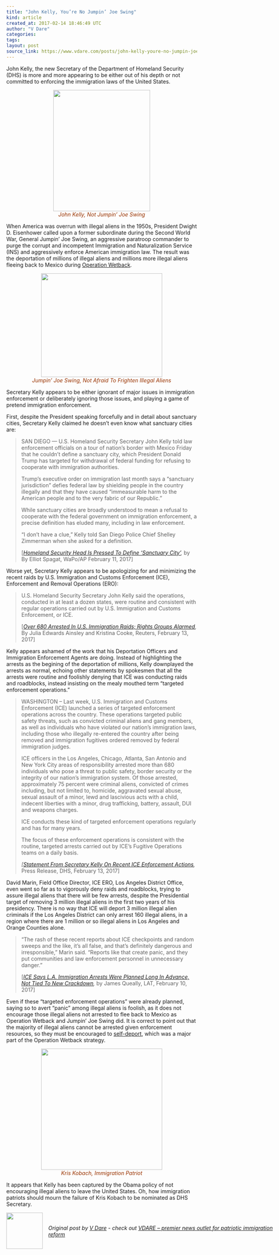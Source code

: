 ```yaml
---
title: "John Kelly, You’re No Jumpin’ Joe Swing"
kind: article
created_at: 2017-02-14 18:46:49 UTC
author: "V Dare"
categories: 
tags: 
layout: post
source_link: https://www.vdare.com/posts/john-kelly-youre-no-jumpin-joe-swing
---
```



<!-- Cheat sheet: front matter key values above generated by planet.rb


   John Kelly, You’re No Jumpin’ Joe Swing             # => "I Made a Pretty Gem - Planet.rb"
   https://www.vdare.com/posts/john-kelly-youre-no-jumpin-joe-swing               # => "http://poteland.com/blog/i-made-a-pretty-gem-planet-dot-rb/"
   2017-02-14 18:46:49 UTC              # => "2012-04-14 05:17:00 UTC"
   &lt;div class=&quot;pf-content&quot;&gt;&lt;p style=&quot;text-align: left;&quot;&gt;John Kelly, the new Secretary of the Department of Homeland Security (DHS) is more and more appearing to be either out of his depth or not committed to enforcing the immigration laws of the United States.&lt;/p&gt;
&lt;div class=&quot;separator&quot; style=&quot;text-align: center;&quot;&gt;&lt;a href=&quot;https://upload.wikimedia.org/wikipedia/commons/c/cb/John_Kelly_official_DHS_portrait.jpg&quot;&gt;&lt;img src=&quot;https://upload.wikimedia.org/wikipedia/commons/c/cb/John_Kelly_official_DHS_portrait.jpg&quot; width=&quot;256&quot; height=&quot;320&quot; border=&quot;0&quot;&gt;&lt;/a&gt;&lt;/div&gt;
&lt;div style=&quot;text-align: center;&quot;&gt;&lt;span style=&quot;color: #993300;&quot;&gt;&lt;em&gt;John Kelly, Not Jumpin’ Joe Swing&lt;/em&gt;&lt;/span&gt;&lt;/div&gt;
&lt;p style=&quot;text-align: left;&quot;&gt;When America was overrun with illegal aliens in the 1950s, President Dwight D. Eisenhower called upon a former subordinate during the Second World War, General Jumpin’ Joe Swing, an aggressive paratroop commander to purge the corrupt and incompetent Immigration and Naturalization Service (INS) and aggressively enforce American immigration law. The result was the deportation of millions of illegal aliens and millions more illegal aliens fleeing back to Mexico during &lt;a href=&quot;http://federaleagent86.blogspot.com/2012/03/scaring-illegals-away.html&quot;&gt;Operation Wetback&lt;/a&gt;.&lt;/p&gt;
&lt;div class=&quot;separator&quot; style=&quot;text-align: center;&quot;&gt;&lt;a href=&quot;https://upload.wikimedia.org/wikipedia/commons/c/c7/LTG_Joseph_M._Swing.jpg&quot;&gt;&lt;img title=&quot;&quot; src=&quot;https://upload.wikimedia.org/wikipedia/commons/c/c7/LTG_Joseph_M._Swing.jpg&quot; width=&quot;320&quot; height=&quot;274&quot; border=&quot;0&quot;&gt;&lt;/a&gt;&lt;/div&gt;
&lt;div style=&quot;text-align: center;&quot;&gt;&lt;span style=&quot;color: #993300;&quot;&gt;&lt;em&gt;Jumpin’ Joe Swing, Not Afraid To Frighten Illegal Aliens&lt;/em&gt;&lt;/span&gt;&lt;/div&gt;
&lt;p&gt;Secretary Kelly appears to be either ignorant of major issues in immigration enforcement or deliberately ignoring those issues, and playing a game of pretend immigration enforcement.&lt;/p&gt;
&lt;p&gt;First, despite the President speaking forcefully and in detail about sanctuary cities, Secretary Kelly claimed he doesn’t even know what sanctuary cities are:&lt;/p&gt;
&lt;blockquote class=&quot;tr_bq&quot;&gt;&lt;p&gt;SAN DIEGO — U.S. Homeland Security Secretary John Kelly told law enforcement officials on a tour of nation’s border with Mexico Friday that he couldn’t define a sanctuary city, which President Donald Trump has targeted for withdrawal of federal funding for refusing to cooperate with immigration authorities.&lt;/p&gt;
&lt;p&gt;Trump’s executive order on immigration last month says a “sanctuary jurisdiction” defies federal law by shielding people in the country illegally and that they have caused “immeasurable harm to the American people and to the very fabric of our Republic.”&lt;/p&gt;
&lt;p&gt;While sanctuary cities are broadly understood to mean a refusal to cooperate with the federal government on immigration enforcement, a precise definition has eluded many, including in law enforcement.&lt;/p&gt;
&lt;p&gt;“I don’t have a clue,” Kelly told San Diego Police Chief Shelley Zimmerman when she asked for a definition.&lt;/p&gt;
&lt;p&gt;[&lt;em&gt;&lt;a href=&quot;https://www.washingtonpost.com/national/homeland-security-head-tours-border-as-wall-plan-takes-shape/2017/02/10/1a87f10c-f00f-11e6-a100-fdaaf400369a_story.html?utm_term=.8a7d3410a73f&quot;&gt;Homeland Security Head Is Pressed To Define ‘Sanctuary City’&lt;/a&gt;,&lt;/em&gt; by By Elliot Spagat, WaPo/AP February 11, 2017]&lt;/p&gt;&lt;/blockquote&gt;
&lt;p&gt;Worse yet, Secretary Kelly appears to be apologizing for and minimizing the recent raids by U.S. Immigration and Customs Enforcement (ICE), Enforcement and Removal Operations (ERO):&lt;/p&gt;
&lt;blockquote class=&quot;tr_bq&quot;&gt;&lt;p&gt;U.S. Homeland Security Secretary John Kelly said the operations, conducted in at least a dozen states, were routine and consistent with regular operations carried out by U.S. Immigration and Customs Enforcement, or ICE.&lt;/p&gt;
&lt;p&gt;[&lt;em&gt;&lt;a href=&quot;http://www.reuters.com/article/us-usa-immigration-raids-idUSKBN15S2AQ&quot;&gt;Over 680 Arrested In U.S. Immigration Raids; Rights Groups Alarmed&lt;/a&gt;,&lt;/em&gt; By Julia Edwards Ainsley and Kristina Cooke, Reuters, February 13, 2017]&lt;/p&gt;&lt;div id=&quot;57966237cc52c74a5e1363c4&quot; class=&quot;vdb_player vdb_57966237cc52c74a5e1363c456bcd17ce4b018167fea5539&quot;&gt;    &lt;/div&gt;&lt;/blockquote&gt;
&lt;p&gt;Kelly appears ashamed of the work that his Deportation Officers and Immigration Enforcement Agents are doing. Instead of highlighting the arrests as the begining of the deportation of millions, Kelly downplayed the arrests as normal, echoing other statements by spokesmen that all the arrests were routine and foolishly denying that ICE was conducting raids and roadblocks, instead insisting on the mealy mouthed term “targeted enforcement operations.”&lt;/p&gt;
&lt;blockquote class=&quot;tr_bq&quot;&gt;&lt;p&gt;WASHINGTON – Last week, U.S. Immigration and Customs Enforcement (ICE) launched a series of targeted enforcement operations across the country. These operations targeted public safety threats, such as convicted criminal aliens and gang members, as well as individuals who have violated our nation’s immigration laws, including those who illegally re-entered the country after being removed and immigration fugitives ordered removed by federal immigration judges.&lt;/p&gt;
&lt;p&gt;ICE officers in the Los Angeles, Chicago, Atlanta, San Antonio and New York City areas of responsibility arrested more than 680 individuals who pose a threat to public safety, border security or the integrity of our nation’s immigration system. Of those arrested, approximately 75 percent were criminal aliens, convicted of crimes including, but not limited to, homicide, aggravated sexual abuse, sexual assault of a minor, lewd and lascivious acts with a child, indecent liberties with a minor, drug trafficking, battery, assault, DUI and weapons charges.&lt;/p&gt;
&lt;p&gt;ICE conducts these kind of targeted enforcement operations regularly and has for many years.&lt;/p&gt;
&lt;p&gt;The focus of these enforcement operations is consistent with the routine, targeted arrests carried out by ICE’s Fugitive Operations teams on a daily basis.&lt;/p&gt;
&lt;p&gt;&lt;em&gt;[&lt;a href=&quot;https://www.dhs.gov/news/2017/02/13/statement-secretary-kelly-recent-ice-enforcement-actions&quot;&gt;Statement From Secretary Kelly On Recent ICE Enforcement Actions&lt;/a&gt;,&lt;/em&gt; Press Release, DHS, February 13, 2017]&lt;/p&gt;&lt;/blockquote&gt;
&lt;p&gt;David Marin, Field Office Director, ICE ERO, Los Angeles District Office, even went so far as to vigorously deny raids and roadblocks, trying to assure illegal aliens that there will be few arrests, despite the Presidential target of removing 3 million illegal aliens in the first two years of his presidency. There is no way that ICE will deport 3 million illegal alien criminals if the Los Angeles District can only arrest 160 illegal aliens, in a region where there are 1 million or so illegal aliens in Los Angeles and Orange Counties alone.&lt;/p&gt;
&lt;blockquote class=&quot;tr_bq&quot;&gt;&lt;p&gt;“The rash of these recent reports about ICE checkpoints and random sweeps and the like, it’s all false, and that’s definitely dangerous and irresponsible,” Marin said. “Reports like that create panic, and they put communities and law enforcement personnel in unnecessary danger.”&lt;/p&gt;
&lt;p&gt;[&lt;em&gt;&lt;a href=&quot;http://www.latimes.com/local/lanow/la-me-immigration-ice-20170210-story.html&quot;&gt;ICE Says L.A. Immigration Arrests Were Planned Long In Advance, Not Tied To New Crackdown&lt;/a&gt;,&lt;/em&gt; by James Queally, LAT, February 10, 2017]&lt;/p&gt;&lt;/blockquote&gt;
&lt;p style=&quot;text-align: left;&quot;&gt;Even if these “targeted enforcement operations” were already planned, saying so to avert “panic” among illegal aliens is foolish, as it does not encourage those illegal aliens not arrested to flee back to Mexico as Operation Wetback and Jumpin’ Joe Swing did. It is correct to point out that the majority of illegal aliens cannot be arrested given enforcement resources, so they must be encouraged to &lt;a href=&quot;http://www.vdare.com/articles/everybody-go-home-the-party-is-over-how-donald-trump-can-get-millions-of-illegals-to-self-deport-with-just-one-speech&quot;&gt;self-deport&lt;/a&gt;, which was a major part of the Operation Wetback strategy.&lt;/p&gt;
&lt;div class=&quot;separator&quot; style=&quot;text-align: center;&quot;&gt;&lt;a href=&quot;http://www.alternet.org/files/story_images/kriskobach.jpg&quot;&gt;&lt;img src=&quot;http://www.alternet.org/files/story_images/kriskobach.jpg&quot; width=&quot;320&quot; height=&quot;320&quot; border=&quot;0&quot;&gt;&lt;/a&gt;&lt;/div&gt;
&lt;div style=&quot;text-align: center;&quot;&gt;&lt;span style=&quot;color: #993300;&quot;&gt;&lt;em&gt;Kris Kobach, Immigration Patriot&lt;/em&gt;&lt;/span&gt;&lt;/div&gt;
&lt;p&gt;It appears that Kelly has been captured by the Obama policy of not encouraging illegal aliens to leave the United States. Oh, how immigration patriots should mourn the failure of Kris Kobach to be nominated as DHS Secretary.&lt;/p&gt;
&lt;/div&gt;           # => "I’ve been hurting to write this ever since we had the idea of creating a Planet for Cubox..." (Continued)
   VDARE – premier news outlet for patriotic immigration reform              # => "This is where I tell you stuff"
   vdare-premier-news-outlet-for-patriotic-immigratio              # => "this-is-where-i-tell-you-stuff"
   https://www.vdare.com               # => "http://poteland.com/articles"
           # => "programming planet"
                 # => "go ruby jekyll"
                 # => "http://poteland.com/images/site-logo.png"
   V Dare                 # => "Pablo Astigarraga"
   @vdar                # => "poteland"
   http://twitter.com/@vdar            # => "http://twitter.com/poteland" -->
<div class="pf-content"><p style="text-align: left;">John Kelly, the new Secretary of the Department of Homeland Security (DHS) is more and more appearing to be either out of his depth or not committed to enforcing the immigration laws of the United States.</p>
<div class="separator" style="text-align: center;"><a href="https://upload.wikimedia.org/wikipedia/commons/c/cb/John_Kelly_official_DHS_portrait.jpg"><img src="https://upload.wikimedia.org/wikipedia/commons/c/cb/John_Kelly_official_DHS_portrait.jpg" width="256" height="320" border="0"></a></div>
<div style="text-align: center;"><span style="color: #993300;"><em>John Kelly, Not Jumpin’ Joe Swing</em></span></div>
<p style="text-align: left;">When America was overrun with illegal aliens in the 1950s, President Dwight D. Eisenhower called upon a former subordinate during the Second World War, General Jumpin’ Joe Swing, an aggressive paratroop commander to purge the corrupt and incompetent Immigration and Naturalization Service (INS) and aggressively enforce American immigration law. The result was the deportation of millions of illegal aliens and millions more illegal aliens fleeing back to Mexico during <a href="http://federaleagent86.blogspot.com/2012/03/scaring-illegals-away.html">Operation Wetback</a>.</p>
<div class="separator" style="text-align: center;"><a href="https://upload.wikimedia.org/wikipedia/commons/c/c7/LTG_Joseph_M._Swing.jpg"><img title="" src="https://upload.wikimedia.org/wikipedia/commons/c/c7/LTG_Joseph_M._Swing.jpg" width="320" height="274" border="0"></a></div>
<div style="text-align: center;"><span style="color: #993300;"><em>Jumpin’ Joe Swing, Not Afraid To Frighten Illegal Aliens</em></span></div>
<p>Secretary Kelly appears to be either ignorant of major issues in immigration enforcement or deliberately ignoring those issues, and playing a game of pretend immigration enforcement.</p>
<p>First, despite the President speaking forcefully and in detail about sanctuary cities, Secretary Kelly claimed he doesn’t even know what sanctuary cities are:</p>
<blockquote class="tr_bq"><p>SAN DIEGO — U.S. Homeland Security Secretary John Kelly told law enforcement officials on a tour of nation’s border with Mexico Friday that he couldn’t define a sanctuary city, which President Donald Trump has targeted for withdrawal of federal funding for refusing to cooperate with immigration authorities.</p>
<p>Trump’s executive order on immigration last month says a “sanctuary jurisdiction” defies federal law by shielding people in the country illegally and that they have caused “immeasurable harm to the American people and to the very fabric of our Republic.”</p>
<p>While sanctuary cities are broadly understood to mean a refusal to cooperate with the federal government on immigration enforcement, a precise definition has eluded many, including in law enforcement.</p>
<p>“I don’t have a clue,” Kelly told San Diego Police Chief Shelley Zimmerman when she asked for a definition.</p>
<p>[<em><a href="https://www.washingtonpost.com/national/homeland-security-head-tours-border-as-wall-plan-takes-shape/2017/02/10/1a87f10c-f00f-11e6-a100-fdaaf400369a_story.html?utm_term=.8a7d3410a73f">Homeland Security Head Is Pressed To Define ‘Sanctuary City’</a>,</em> by By Elliot Spagat, WaPo/AP February 11, 2017]</p></blockquote>
<p>Worse yet, Secretary Kelly appears to be apologizing for and minimizing the recent raids by U.S. Immigration and Customs Enforcement (ICE), Enforcement and Removal Operations (ERO):</p>
<blockquote class="tr_bq"><p>U.S. Homeland Security Secretary John Kelly said the operations, conducted in at least a dozen states, were routine and consistent with regular operations carried out by U.S. Immigration and Customs Enforcement, or ICE.</p>
<p>[<em><a href="http://www.reuters.com/article/us-usa-immigration-raids-idUSKBN15S2AQ">Over 680 Arrested In U.S. Immigration Raids; Rights Groups Alarmed</a>,</em> By Julia Edwards Ainsley and Kristina Cooke, Reuters, February 13, 2017]</p><div id="57966237cc52c74a5e1363c4" class="vdb_player vdb_57966237cc52c74a5e1363c456bcd17ce4b018167fea5539">    </div></blockquote>
<p>Kelly appears ashamed of the work that his Deportation Officers and Immigration Enforcement Agents are doing. Instead of highlighting the arrests as the begining of the deportation of millions, Kelly downplayed the arrests as normal, echoing other statements by spokesmen that all the arrests were routine and foolishly denying that ICE was conducting raids and roadblocks, instead insisting on the mealy mouthed term “targeted enforcement operations.”</p>
<blockquote class="tr_bq"><p>WASHINGTON – Last week, U.S. Immigration and Customs Enforcement (ICE) launched a series of targeted enforcement operations across the country. These operations targeted public safety threats, such as convicted criminal aliens and gang members, as well as individuals who have violated our nation’s immigration laws, including those who illegally re-entered the country after being removed and immigration fugitives ordered removed by federal immigration judges.</p>
<p>ICE officers in the Los Angeles, Chicago, Atlanta, San Antonio and New York City areas of responsibility arrested more than 680 individuals who pose a threat to public safety, border security or the integrity of our nation’s immigration system. Of those arrested, approximately 75 percent were criminal aliens, convicted of crimes including, but not limited to, homicide, aggravated sexual abuse, sexual assault of a minor, lewd and lascivious acts with a child, indecent liberties with a minor, drug trafficking, battery, assault, DUI and weapons charges.</p>
<p>ICE conducts these kind of targeted enforcement operations regularly and has for many years.</p>
<p>The focus of these enforcement operations is consistent with the routine, targeted arrests carried out by ICE’s Fugitive Operations teams on a daily basis.</p>
<p><em>[<a href="https://www.dhs.gov/news/2017/02/13/statement-secretary-kelly-recent-ice-enforcement-actions">Statement From Secretary Kelly On Recent ICE Enforcement Actions</a>,</em> Press Release, DHS, February 13, 2017]</p></blockquote>
<p>David Marin, Field Office Director, ICE ERO, Los Angeles District Office, even went so far as to vigorously deny raids and roadblocks, trying to assure illegal aliens that there will be few arrests, despite the Presidential target of removing 3 million illegal aliens in the first two years of his presidency. There is no way that ICE will deport 3 million illegal alien criminals if the Los Angeles District can only arrest 160 illegal aliens, in a region where there are 1 million or so illegal aliens in Los Angeles and Orange Counties alone.</p>
<blockquote class="tr_bq"><p>“The rash of these recent reports about ICE checkpoints and random sweeps and the like, it’s all false, and that’s definitely dangerous and irresponsible,” Marin said. “Reports like that create panic, and they put communities and law enforcement personnel in unnecessary danger.”</p>
<p>[<em><a href="http://www.latimes.com/local/lanow/la-me-immigration-ice-20170210-story.html">ICE Says L.A. Immigration Arrests Were Planned Long In Advance, Not Tied To New Crackdown</a>,</em> by James Queally, LAT, February 10, 2017]</p></blockquote>
<p style="text-align: left;">Even if these “targeted enforcement operations” were already planned, saying so to avert “panic” among illegal aliens is foolish, as it does not encourage those illegal aliens not arrested to flee back to Mexico as Operation Wetback and Jumpin’ Joe Swing did. It is correct to point out that the majority of illegal aliens cannot be arrested given enforcement resources, so they must be encouraged to <a href="http://www.vdare.com/articles/everybody-go-home-the-party-is-over-how-donald-trump-can-get-millions-of-illegals-to-self-deport-with-just-one-speech">self-deport</a>, which was a major part of the Operation Wetback strategy.</p>
<div class="separator" style="text-align: center;"><a href="http://www.alternet.org/files/story_images/kriskobach.jpg"><img src="http://www.alternet.org/files/story_images/kriskobach.jpg" width="320" height="320" border="0"></a></div>
<div style="text-align: center;"><span style="color: #993300;"><em>Kris Kobach, Immigration Patriot</em></span></div>
<p>It appears that Kelly has been captured by the Obama policy of not encouraging illegal aliens to leave the United States. Oh, how immigration patriots should mourn the failure of Kris Kobach to be nominated as DHS Secretary.</p>
</div><div class="">
  <img src="" style="width: 96px; height: 96;">
  <span style="position: absolute; padding: 32px 15px;">
    <i>Original post by <a href="http://twitter.com/@vdar">V Dare</a> - check out <a href="https://www.vdare.com">VDARE – premier news outlet for patriotic immigration reform</a></i>
  </span>
</div>
